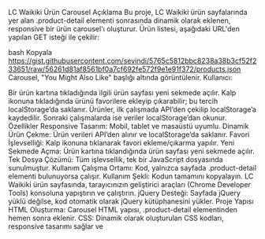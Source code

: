 LC Waikiki Ürün Carousel
Açıklama
Bu proje, LC Waikiki ürün sayfalarında yer alan .product-detail elementi sonrasında dinamik olarak eklenen, responsive bir ürün carousel'ı oluşturur. Ürün listesi, aşağıdaki URL'den yapılan GET isteği ile çekilir:

bash
Kopyala
https://gist.githubusercontent.com/sevindi/5765c5812bbc8238a38b3cf52f233651/raw/56261d81af8561bf0a7cf692fe572f9e1e91f372/products.json
Carousel, "You Might Also Like" başlığı altında görüntülenir. Kullanıcı:

Bir ürün kartına tıkladığında ilgili ürün sayfası yeni sekmede açılır.
Kalp ikonuna tıkladığında ürünü favorilere ekleyip çıkarabilir; bu tercih localStorage’da saklanır.
Ürünler, ilk çalışmada API’den çekilip localStorage’a kaydedilir. Sonraki çalışmalarda ise veriler localStorage’dan okunur.
Özellikler
Responsive Tasarım: Mobil, tablet ve masaüstü uyumlu.
Dinamik Ürün Çekme: Ürün verileri API’den alınır ve localStorage’da saklanır.
Favori İşlevselliği: Kalp ikonuna tıklanarak favori ekleme/çıkarma yapılır.
Yeni Sekmede Açma: Ürün kartına tıklandığında ürün sayfası yeni sekmede açılır.
Tek Dosya Çözümü: Tüm işlevsellik, tek bir JavaScript dosyasında sunulmuştur.
Kullanım
Çalışma Ortamı: Kod, yalnızca sayfada .product-detail elementi bulunuyorsa çalışır.
Kullanım Şekli:
Kodun tamamını kopyalayın.
LC Waikiki ürün sayfasında, tarayıcınızın geliştirici araçları (Chrome Developer Tools) konsoluna yapıştırın ve çalıştırın.
jQuery Desteği:
Sayfada jQuery yüklü değilse, kod otomatik olarak jQuery kütüphanesini yükler.
Proje Yapısı
HTML Oluşturma: Carousel HTML yapısı, .product-detail elementinden hemen sonra eklenir.
CSS: Dinamik olarak oluşturulan CSS kodları, responsive tasarımı sağlar ve <style> etiketi ile sayfaya eklenir.
JavaScript İşlevselliği:
Ürün verilerinin çekilmesi ve localStorage yönetimi,
Ürün kartlarının oluşturulması ve gösterilmesi,
Favori ekleme/çıkarma işlemleri,
Carousel kaydırma işlemleri.
